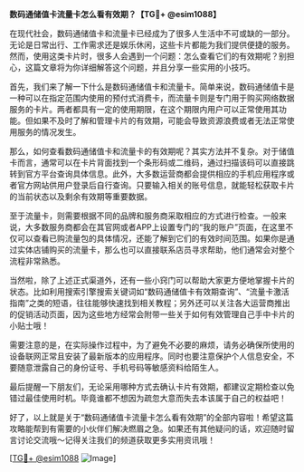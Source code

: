 **数码通储值卡流量卡怎么看有效期？【TG💪+ @esim1088】**

在现代社会，数码通储值卡和流量卡已经成为了很多人生活中不可或缺的一部分。无论是日常出行、工作需求还是娱乐休闲，这些卡片都能为我们提供便捷的服务。然而，使用这类卡片时，很多人会遇到一个问题：怎么查看它们的有效期呢？别担心，这篇文章将为你详细解答这个问题，并且分享一些实用的小技巧。

首先，我们来了解一下什么是数码通储值卡和流量卡。简单来说，数码通储值卡是一种可以在指定范围内使用的预付式消费卡，而流量卡则是专门用于购买网络数据服务的卡片。两者都具有一定的使用期限，在这个期限内用户可以正常使用其功能。但如果不及时了解和管理卡片的有效期，可能会导致资源浪费或者无法正常使用服务的情况发生。

那么，如何查看数码通储值卡和流量卡的有效期呢？其实方法并不复杂。对于储值卡而言，通常可以在卡片背面找到一个条形码或二维码，通过扫描该码可以直接跳转到官方平台查询具体信息。此外，大多数运营商都会提供相应的手机应用程序或者官方网站供用户登录后自行查询。只要输入相关的账号信息，就能轻松获取卡片的当前状态以及剩余有效期等重要数据。

至于流量卡，则需要根据不同的品牌和服务商采取相应的方式进行检查。一般来说，大多数服务商都会在其官网或者APP上设置专门的“我的账户”页面，在这里不仅可以查看已购流量包的具体情况，还能了解到它们的有效时间范围。如果你是通过实体店铺购买的流量卡，那么也可以直接联系店员寻求帮助，他们通常会对整个流程非常熟悉。

当然啦，除了上述正式渠道外，还有一些小窍门可以帮助大家更方便地掌握卡片的状态。比如利用搜索引擎搜索关键词如“数码通储值卡有效期查询”、“流量卡激活指南”之类的短语，往往能够快速找到相关教程；另外还可以关注各大运营商推出的促销活动页面，因为这些地方经常会附带一些关于如何有效管理自己手中卡片的小贴士哦！

需要注意的是，在实际操作过程中，为了避免不必要的麻烦，请务必确保所使用的设备联网正常且安装了最新版本的应用程序。同时也要注意保护个人信息安全，不要随意泄露自己的身份证号、手机号码等敏感资料给陌生人。

最后提醒一下朋友们，无论采用哪种方式去确认卡片有效期，都建议定期检查以免错过最佳使用时机。毕竟谁都不想因为疏忽大意而失去本该属于自己的权益吧！

好了，以上就是关于“数码通储值卡流量卡怎么看有效期”的全部内容啦！希望这篇攻略能帮到有需要的小伙伴们解决燃眉之急。如果还有其他疑问的话，欢迎随时留言讨论交流哦～记得关注我们的频道获取更多实用资讯哦！

[[TG💪+ @esim1088](https://t.me/s/esim1088) ![Image](https://i.postimg.cc/4NQfJmqS/Snipaste-2025-05-13-00-14-12.png)]